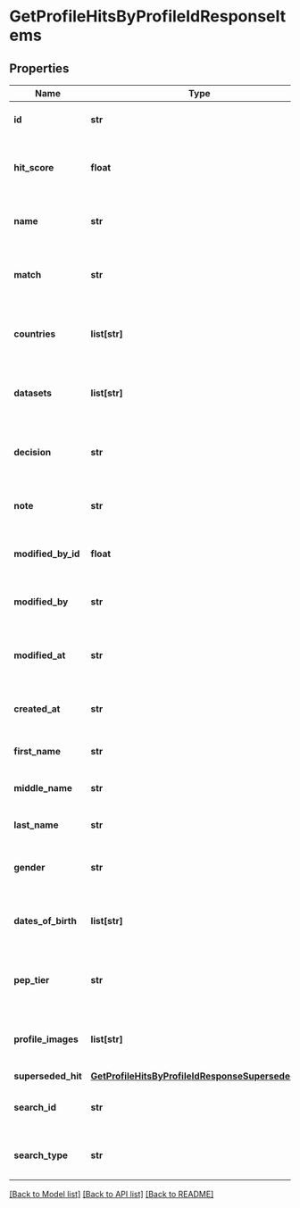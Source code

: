 # GetProfileHitsByProfileIdResponseItems

## Properties
Name | Type | Description | Notes
------------ | ------------- | ------------- | -------------
**id** | **str** | The Id of the search hit. | [optional] 
**hit_score** | **float** | The hit score associated to the search hit. | [optional] 
**name** | **str** | The name associated to the search hit. | [optional] 
**match** | **str** | The match string associated to the search hit. | [optional] 
**countries** | **list[str]** | The countries associated to the search hit. | [optional] 
**datasets** | **list[str]** | The datasets associated to the search hit. | [optional] 
**decision** | **str** | The decision made on the search hit. | [optional] 
**note** | **str** | The note added to the search hit. | [optional] 
**modified_by_id** | **float** | The search hit last modified by user id. | [optional] 
**modified_by** | **str** | The search hit last modified by user name. | [optional] 
**modified_at** | **str** | The search hit last modified date and time. | [optional] 
**created_at** | **str** | The search hit created date and time. | [optional] 
**first_name** | **str** | The first name of the search hit. | [optional] 
**middle_name** | **str** | The middle name of the search hit. | [optional] 
**last_name** | **str** | The last name of the search hit. | [optional] 
**gender** | **str** | The gender associated to the search hit. | [optional] 
**dates_of_birth** | **list[str]** | The dates of birth associated to the search hit. | [optional] 
**pep_tier** | **str** | The pep tier associated to the search hit. | [optional] 
**profile_images** | **list[str]** | The profile images associated to the search hit. | [optional] 
**superseded_hit** | [**GetProfileHitsByProfileIdResponseSupersededHit**](GetProfileHitsByProfileIdResponseSupersededHit.md) |  | [optional] 
**search_id** | **str** | The id of the search associated to the hit. | [optional] 
**search_type** | **str** | The type of search associated to the hit. | [optional] 

[[Back to Model list]](../README.md#documentation-for-models) [[Back to API list]](../README.md#documentation-for-api-endpoints) [[Back to README]](../README.md)

